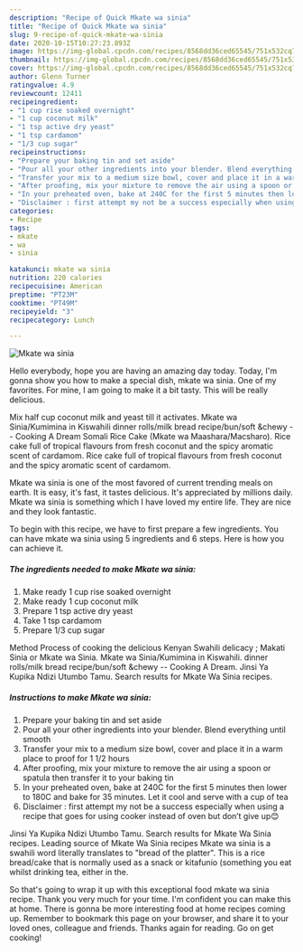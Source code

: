 ```yaml
---
description: "Recipe of Quick Mkate wa sinia"
title: "Recipe of Quick Mkate wa sinia"
slug: 9-recipe-of-quick-mkate-wa-sinia
date: 2020-10-15T10:27:23.893Z
image: https://img-global.cpcdn.com/recipes/8568dd36ced65545/751x532cq70/mkate-wa-sinia-recipe-main-photo.jpg
thumbnail: https://img-global.cpcdn.com/recipes/8568dd36ced65545/751x532cq70/mkate-wa-sinia-recipe-main-photo.jpg
cover: https://img-global.cpcdn.com/recipes/8568dd36ced65545/751x532cq70/mkate-wa-sinia-recipe-main-photo.jpg
author: Glenn Turner
ratingvalue: 4.9
reviewcount: 12411
recipeingredient:
- "1 cup rise soaked overnight"
- "1 cup coconut milk"
- "1 tsp active dry yeast"
- "1 tsp cardamom"
- "1/3 cup sugar"
recipeinstructions:
- "Prepare your baking tin and set aside"
- "Pour all your other ingredients into your blender. Blend everything until smooth"
- "Transfer your mix to a medium size bowl, cover and place it in a warm place to proof for 1 1/2 hours"
- "After proofing, mix your mixture to remove the air using a spoon or spatula then transfer it to your baking tin"
- "In your preheated oven, bake at 240C for the first 5 minutes then lower to 180C and bake for 35 minutes. Let it cool and serve with a cup of tea"
- "Disclaimer : first attempt my not be a success especially when using a recipe that goes for using cooker instead of oven but don’t give up😊"
categories:
- Recipe
tags:
- mkate
- wa
- sinia

katakunci: mkate wa sinia 
nutrition: 220 calories
recipecuisine: American
preptime: "PT23M"
cooktime: "PT49M"
recipeyield: "3"
recipecategory: Lunch

---
```



![Mkate wa sinia](https://img-global.cpcdn.com/recipes/8568dd36ced65545/751x532cq70/mkate-wa-sinia-recipe-main-photo.jpg)

Hello everybody, hope you are having an amazing day today. Today, I'm gonna show you how to make a special dish, mkate wa sinia. One of my favorites. For mine, I am going to make it a bit tasty. This will be really delicious.

Mix half cup coconut milk and yeast till it activates. Mkate wa Sinia/Kumimina in Kiswahili dinner rolls/milk bread recipe/bun/soft &amp;chewy -- Cooking A Dream Somali Rice Cake (Mkate wa Maashara/Macsharo). Rice cake full of tropical flavours from fresh coconut and the spicy aromatic scent of cardamom. Rice cake full of tropical flavours from fresh coconut and the spicy aromatic scent of cardamom.

Mkate wa sinia is one of the most favored of current trending meals on earth. It is easy, it's fast, it tastes delicious. It's appreciated by millions daily. Mkate wa sinia is something which I have loved my entire life. They are nice and they look fantastic.


To begin with this recipe, we have to first prepare a few ingredients. You can have mkate wa sinia using 5 ingredients and 6 steps. Here is how you can achieve it.

<!--inarticleads1-->

##### The ingredients needed to make Mkate wa sinia:

1. Make ready 1 cup rise soaked overnight
1. Make ready 1 cup coconut milk
1. Prepare 1 tsp active dry yeast
1. Take 1 tsp cardamom
1. Prepare 1/3 cup sugar


Method Process of cooking the delicious Kenyan Swahili delicacy ; Makati Sinia or Mkate wa Sinia. Mkate wa Sinia/Kumimina in Kiswahili. dinner rolls/milk bread recipe/bun/soft &amp;chewy -- Cooking A Dream. Jinsi Ya Kupika Ndizi Utumbo Tamu. Search results for Mkate Wa Sinia recipes. 

<!--inarticleads2-->

##### Instructions to make Mkate wa sinia:

1. Prepare your baking tin and set aside
1. Pour all your other ingredients into your blender. Blend everything until smooth
1. Transfer your mix to a medium size bowl, cover and place it in a warm place to proof for 1 1/2 hours
1. After proofing, mix your mixture to remove the air using a spoon or spatula then transfer it to your baking tin
1. In your preheated oven, bake at 240C for the first 5 minutes then lower to 180C and bake for 35 minutes. Let it cool and serve with a cup of tea
1. Disclaimer : first attempt my not be a success especially when using a recipe that goes for using cooker instead of oven but don’t give up😊


Jinsi Ya Kupika Ndizi Utumbo Tamu. Search results for Mkate Wa Sinia recipes. Leading source of Mkate Wa Sinia recipes Mkate wa sinia is a swahili word literally translates to &#34;bread of the platter&#34;. This is a rice bread/cake that is normally used as a snack or kitafunio (something you eat whilst drinking tea, either in the. 

So that's going to wrap it up with this exceptional food mkate wa sinia recipe. Thank you very much for your time. I'm confident you can make this at home. There is gonna be more interesting food at home recipes coming up. Remember to bookmark this page on your browser, and share it to your loved ones, colleague and friends. Thanks again for reading. Go on get cooking!
